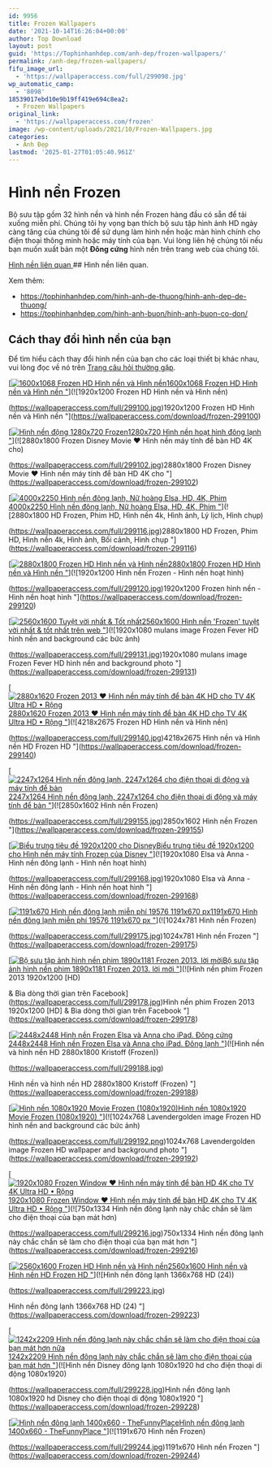 ```yaml
---
id: 9956
title: Frozen Wallpapers
date: '2021-10-14T16:26:04+00:00'
author: Top Download
layout: post
guid: 'https://Tophinhanhdep.com/anh-dep/frozen-wallpapers/'
permalink: /anh-dep/frozen-wallpapers/
fifu_image_url:
  - 'https://wallpaperaccess.com/full/299098.jpg'
wp_automatic_camp:
  - '8098'
18539017ebd10e9b19ff419e694c8ea2:
  - Frozen Wallpapers
original_link:
  - 'https://wallpaperaccess.com/frozen'
image: /wp-content/uploads/2021/10/Frozen-Wallpapers.jpg
categories:
  - Ảnh Đẹp
lastmod: '2025-01-27T01:05:40.961Z'
---
```

# Hình nền Frozen

Bộ sưu tập gồm 32 hình nền và hình nền Frozen hàng đầu có sẵn để tải xuống miễn phí. Chúng tôi hy vọng bạn thích bộ sưu tập hình ảnh HD ngày càng tăng của chúng tôi để sử dụng làm hình nền hoặc màn hình chính cho điện thoại thông minh hoặc máy tính của bạn. Vui lòng liên hệ chúng tôi nếu bạn muốn xuất bản một **Đông cứng** hình nền trên trang web của chúng tôi.

[Hình nền liên quan ](#related) ## Hình nền liên quan.

   
 Xem thêm:

   
- <https://tophinhanhdep.com/hinh-anh-de-thuong/hinh-anh-dep-de-thuong/>
- <https://tophinhanhdep.com/hinh-anh-buon/hinh-anh-buon-co-don/>

## Cách thay đổi hình nền của bạn

Để tìm hiểu cách thay đổi hình nền của bạn cho các loại thiết bị khác nhau, vui lòng đọc về nó trên [Trang câu hỏi thường gặp](https://tophinhanhdep.com/faq/).

  
[[![1600x1068 Frozen HD Hình nền và Hình nền](https://wallpaperaccess.com/full/299098.jpg)1600x1068 Frozen HD Hình nền và Hình nền "](https://wallpaperaccess.com/download/frozen-299098)](![1920x1200 Frozen HD Hình nền và Hình nền)

(https://wallpaperaccess.com/full/299100.jpg)1920x1200 Frozen HD Hình nền và Hình nền "](https://wallpaperaccess.com/download/frozen-299100)

[[![Hình nền động 1280x720 Frozen](https://wallpaperaccess.com/full/299101.jpg)1280x720 Hình nền hoạt hình đông lạnh "](https://wallpaperaccess.com/download/frozen-299101)](![2880x1800 Frozen Disney Movie ❤ Hình nền máy tính để bàn HD 4K cho)

(https://wallpaperaccess.com/full/299102.jpg)2880x1800 Frozen Disney Movie ❤ Hình nền máy tính để bàn HD 4K cho "](https://wallpaperaccess.com/download/frozen-299102)

[[![4000x2250 Hình nền đông lạnh, Nữ hoàng Elsa, HD, 4K, Phim](https://wallpaperaccess.com/full/299112.jpg)4000x2250 Hình nền đông lạnh, Nữ hoàng Elsa, HD, 4K, Phim "](https://wallpaperaccess.com/download/frozen-299112)](![2880x1800 HD Frozen, Phim HD, Hình nền 4k, Hình ảnh, Lý lịch, Hình chụp)

(https://wallpaperaccess.com/full/299116.jpg)2880x1800 HD Frozen, Phim HD, Hình nền 4k, Hình ảnh, Bối cảnh, Hình chụp "](https://wallpaperaccess.com/download/frozen-299116)

[[![2880x1800 Frozen HD Hình nền và Hình nền](https://wallpaperaccess.com/full/299118.jpg)2880x1800 Frozen HD Hình nền và Hình nền "](https://wallpaperaccess.com/download/frozen-299118)](![1920x1200 Hình nền Frozen - Hình nền hoạt hình)

(https://wallpaperaccess.com/full/299120.jpg)1920x1200 Frozen hình nền - Hình nền hoạt hình "](https://wallpaperaccess.com/download/frozen-299120)

[[![2560x1600 Tuyệt vời nhất & Tốt nhất ](https://wallpaperaccess.com/full/299126.jpg)2560x1600 Hình nền 'Frozen' tuyệt vời nhất &amp; tốt nhất trên web "](https://wallpaperaccess.com/download/frozen-299126)](![1920x1080 muIans image Frozen Fever HD hình nền and background các bức ảnh)

(https://wallpaperaccess.com/full/299131.jpg)1920x1080 muIans image Frozen Fever HD hình nền and background photo "](https://wallpaperaccess.com/download/frozen-299131)

[[![2880x1620 Frozen 2013 ❤ Hình nền máy tính để bàn 4K HD cho TV 4K Ultra HD • Rộng](https://wallpaperaccess.com/full/299133.jpg)2880x1620 Frozen 2013 ❤ Hình nền máy tính để bàn 4K HD cho TV 4K Ultra HD • Rộng "](https://wallpaperaccess.com/download/frozen-299133)](![4218x2675 Frozen HD Hình nền và Hình nền)

(https://wallpaperaccess.com/full/299140.jpg)4218x2675 Hình nền và Hình nền HD Frozen HD "](https://wallpaperaccess.com/download/frozen-299140)

[[![2247x1264 Hình nền đông lạnh, 2247x1264 cho điện thoại di động và máy tính để bàn](https://wallpaperaccess.com/full/299147.jpg)2247x1264 Hình nền đông lạnh, 2247x1264 cho điện thoại di động và máy tính để bàn "](https://wallpaperaccess.com/download/frozen-299147)](![2850x1602 Hình nền Frozen)

(https://wallpaperaccess.com/full/299155.jpg)2850x1602 Hình nền Frozen "](https://wallpaperaccess.com/download/frozen-299155)

[[![Biểu trưng tiêu đề 1920x1200 cho Disney](https://wallpaperaccess.com/full/299163.jpg)Biểu trưng tiêu đề 1920x1200 cho Hình nền máy tính Frozen của Disney "](https://wallpaperaccess.com/download/frozen-299163)](![1920x1080 Elsa và Anna - Hình nền đông lạnh - Hình nền hoạt hình)

(https://wallpaperaccess.com/full/299168.jpg)1920x1080 Elsa và Anna - Hình nền đông lạnh - Hình nền hoạt hình "](https://wallpaperaccess.com/download/frozen-299168)

[[![1191x670 Hình nền đông lạnh miễn phí 19576 1191x670 px](https://wallpaperaccess.com/full/299171.jpg)1191x670 Hình nền đông lạnh miễn phí 19576 1191x670 px "](https://wallpaperaccess.com/download/frozen-299171)](![1024x781 Hình nền Frozen)

(https://wallpaperaccess.com/full/299175.jpg)1024x781 Hình nền Frozen "](https://wallpaperaccess.com/download/frozen-299175)

[[![Bộ sưu tập ảnh hình nền phim 1890x1181 Frozen 2013.  lời mời](https://wallpaperaccess.com/full/299176.jpg)Bộ sưu tập ảnh hình nền phim 1890x1181 Frozen 2013. lời mời "](https://wallpaperaccess.com/download/frozen-299176)](![Hình nền phim Frozen 2013 1920x1200 [HD)

 & Bìa dòng thời gian trên Facebook](https://wallpaperaccess.com/full/299178.jpg)Hình nền phim Frozen 2013 1920x1200 \[HD\] &amp; Bìa dòng thời gian trên Facebook "](https://wallpaperaccess.com/download/frozen-299178)

[[![2448x2448 Hình nền Frozen Elsa và Anna cho iPad.  Đông cứng](https://wallpaperaccess.com/full/299183.jpg)2448x2448 Hình nền Frozen Elsa và Anna cho iPad. Đông lạnh "](https://wallpaperaccess.com/download/frozen-299183)](![Hình nền và hình nền HD 2880x1800 Kristoff (Frozen))

(https://wallpaperaccess.com/full/299188.jpg)

Hình nền và hình nền HD 2880x1800 Kristoff (Frozen) "](https://wallpaperaccess.com/download/frozen-299188)

[[![Hình nền 1080x1920 Movie Frozen (1080x1920)](https://wallpaperaccess.com/full/299191.jpg)Hình nền 1080x1920 Movie Frozen (1080x1920) "](https://wallpaperaccess.com/download/frozen-299191)](![1024x768 Lavendergolden image Frozen HD hình nền and background các bức ảnh)

(https://wallpaperaccess.com/full/299192.png)1024x768 Lavendergolden image Frozen HD wallpaper and background photo "](https://wallpaperaccess.com/download/frozen-299192)

[[![1920x1080 Frozen Window ❤ Hình nền máy tính để bàn HD 4K cho TV 4K Ultra HD • Rộng](https://wallpaperaccess.com/full/299202.jpg)1920x1080 Frozen Window ❤ Hình nền máy tính để bàn HD 4K cho TV 4K Ultra HD • Rộng "](https://wallpaperaccess.com/download/frozen-299202)](![750x1334 Hình nền đông lạnh này chắc chắn sẽ làm cho điện thoại của bạn mát hơn)

(https://wallpaperaccess.com/full/299216.jpg)750x1334 Hình nền đông lạnh này chắc chắn sẽ làm cho điện thoại của bạn mát hơn "](https://wallpaperaccess.com/download/frozen-299216)

[[![2560x1600 Frozen HD Hình nền và Hình nền](https://wallpaperaccess.com/full/299217.jpg)2560x1600 Hình nền và Hình nền HD Frozen HD "](https://wallpaperaccess.com/download/frozen-299217)](![Hình nền đông lạnh 1366x768 HD (24))

(https://wallpaperaccess.com/full/299223.jpg)

Hình nền đông lạnh 1366x768 HD (24) "](https://wallpaperaccess.com/download/frozen-299223)

[[![1242x2209 Hình nền đông lạnh này chắc chắn sẽ làm cho điện thoại của bạn mát hơn nữa](https://wallpaperaccess.com/full/299227.jpg)1242x2209 Hình nền đông lạnh này chắc chắn sẽ làm cho điện thoại của bạn mát hơn "](https://wallpaperaccess.com/download/frozen-299227)](![Hình nền Disney đông lạnh 1080x1920 hd cho điện thoại di động 1080x1920)

(https://wallpaperaccess.com/full/299228.jpg)Hình nền đông lạnh 1080x1920 hd Disney cho điện thoại di động 1080x1920 "](https://wallpaperaccess.com/download/frozen-299228)

[[![Hình nền đông lạnh 1400x660 - TheFunnyPlace](https://wallpaperaccess.com/full/299243.jpg)Hình nền đông lạnh 1400x660 - TheFunnyPlace "](https://wallpaperaccess.com/download/frozen-299243)](![1191x670 Hình nền Frozen)

(https://wallpaperaccess.com/full/299244.jpg)1191x670 Hình nền Frozen "](https://wallpaperaccess.com/download/frozen-299244)
